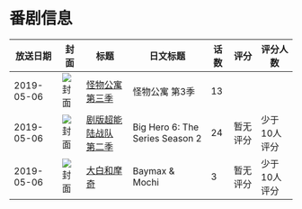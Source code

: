 # 番剧信息

|放送日期|封面|标题|日文标题|话数|评分|评分人数|
|---|---|---|---|---|---|---|
|2019-05-06|![封面](https://lain.bgm.tv/pic/cover/c/a6/3a/306250_V588p.jpg)|[怪物公寓 第三季](https://bangumi.tv/subject/306250)|怪物公寓 第3季|13|||
|2019-05-06|![封面](https://lain.bgm.tv/pic/cover/c/e5/8f/399379_9K258.jpg)|[剧版超能陆战队 第二季](https://bangumi.tv/subject/399379)|Big Hero 6: The Series Season 2|24|暂无评分|少于10人评分|
|2019-05-06|![封面](https://lain.bgm.tv/pic/cover/c/e1/e8/410821_98999.jpg)|[大白和摩奇](https://bangumi.tv/subject/410821)|Baymax & Mochi|3|暂无评分|少于10人评分|
